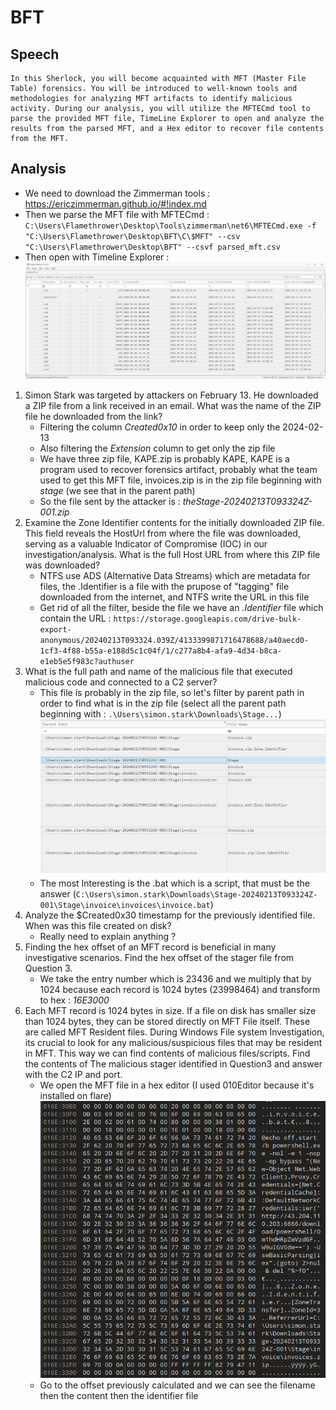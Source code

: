 # BFT

## Speech
```
In this Sherlock, you will become acquainted with MFT (Master File Table) forensics. You will be introduced to well-known tools and methodologies for analyzing MFT artifacts to identify malicious activity. During our analysis, you will utilize the MFTECmd tool to parse the provided MFT file, TimeLine Explorer to open and analyze the results from the parsed MFT, and a Hex editor to recover file contents from the MFT.
```

## Analysis
- We need to download the Zimmerman tools : https://ericzimmerman.github.io/#!index.md
- Then we parse the MFT file with MFTECmd : `C:\Users\Flamethrower\Desktop\Tools\zimmerman\net6\MFTECmd.exe -f "C:\Users\Flamethrower\Desktop\BFT\C\$MFT" --csv "C:\Users\Flamethrower\Desktop\BFT" --csvf parsed_mft.csv`
- Then open with Timeline Explorer :
![Parsed MFT in TimeLineExplorer](../../img/BFT/00_timelineexplorer.png)
1. Simon Stark was targeted by attackers on February 13. He downloaded a ZIP file from a link received in an email. What was the name of the ZIP file he downloaded from the link?
    - Filtering the column *Created0x10* in order to keep only the 2024-02-13
    - Also filtering the *Extension* column to get only the zip file
    - We have three zip file, KAPE.zip is probably KAPE, KAPE is a program used to recover forensics artifact, probably what the team used to get this MFT file, invoices.zip is in the zip file beginning with *stage* (we see that in the parent path)
    - So the file sent by the attacker is : *theStage-20240213T093324Z-001.zip*
2. Examine the Zone Identifier contents for the initially downloaded ZIP file. This field reveals the HostUrl from where the file was downloaded, serving as a valuable Indicator of Compromise (IOC) in our investigation/analysis. What is the full Host URL from where this ZIP file was downloaded?
    - NTFS use ADS (Alternative Data Streams) which are metadata for files, the .Identifier is a file with the prupose of "tagging" file downloaded from the internet, and NTFS write the URL in this file
    - Get rid of all the filter, beside the file we have an *.Identifier* file which contain the URL : `https://storage.googleapis.com/drive-bulk-export-anonymous/20240213T093324.039Z/4133399871716478688/a40aecd0-1cf3-4f88-b55a-e188d5c1c04f/1/c277a8b4-afa9-4d34-b8ca-e1eb5e5f983c?authuser`
3. What is the full path and name of the malicious file that executed malicious code and connected to a C2 server?
    - This file is probably in the zip file, so let's filter by parent path in order to find what is in the zip file (select all the parent path beginning with : `.\Users\simon.stark\Downloads\Stage...`)
    ![File in the zip file](../../img/BFT/01_file_inzip_file.png)
    - The most Interesting is the .bat which is a script, that must be the answer (`C:\Users\simon.stark\Downloads\Stage-20240213T093324Z-001\Stage\invoice\invoices\invoice.bat`)
4. Analyze the $Created0x30 timestamp for the previously identified file. When was this file created on disk?
    - Really need to explain anything ?
5. Finding the hex offset of an MFT record is beneficial in many investigative scenarios. Find the hex offset of the stager file from Question 3.
    - We take the entry number which is 23436 and we multiply that by 1024 because each record is 1024 bytes (23998464) and transform to hex : *16E3000*
6. Each MFT record is 1024 bytes in size. If a file on disk has smaller size than 1024 bytes, they can be stored directly on MFT File itself. These are called MFT Resident files. During Windows File system Investigation, its crucial to look for any malicious/suspicious files that may be resident in MFT. This way we can find contents of malicious files/scripts. Find the contents of The malicious stager identified in Question3 and answer with the C2 IP and port.
    - We open the MFT file in a hex editor (I used 010Editor because it's installed on flare)
    ![hex editor bat file](../../img/BFT/02_hex_bat_file.png)
    - Go to the offset previously calculated and we can see the filename then the content then the identifier file